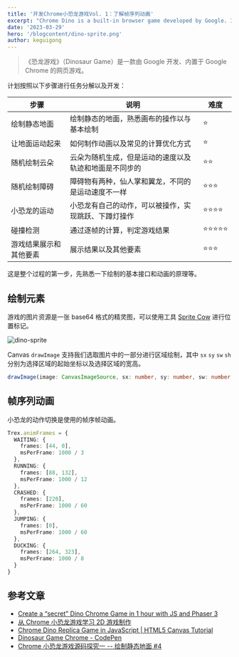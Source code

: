 ```yaml
---
title: '开发Chrome小恐龙游戏Vol. 1：了解帧序列动画'
excerpt: "Chrome Dino is a built-in browser game developed by Google. It's small and great for learning Canvas and game development."
date: '2023-03-29'
hero: '/blogcontent/dino-sprite.png'
author: keguigong
---
```


> 《恐龙游戏》（Dinosaur Game）是一款由 Google 开发、内置于 Google Chrome 的网页游戏。

计划按照以下步骤进行任务分解以及开发：

| 步骤                   | 说明                                                   | 难度            |
| ---------------------- | ------------------------------------------------------ | --------------- |
| 绘制静态地面           | 绘制静态的地面，熟悉画布的操作以与基本绘制             | ⭐️             |
| 让地面运动起来         | 如何制作动画以及常见的计算优化方式                     | ⭐️             |
| 随机绘制云朵           | 云朵为随机生成，但是运动的速度以及轨迹和地面是不同步的 | ⭐️⭐️          |
| 随机绘制障碍           | 障碍物有两种，仙人掌和翼龙，不同的是运动速度不一样     | ⭐️⭐️⭐️       |
| 小恐龙的运动           | 小恐龙有自己的动作，可以被操作，实现跳跃、下蹲灯操作   | ⭐️⭐️⭐️⭐️    |
| 碰撞检测               | 通过逐帧的计算，判定游戏结果                           | ⭐️⭐️⭐️⭐️⭐️ |
| 游戏结果展示和其他要素 | 展示结果以及其他要素                                   | ⭐️⭐️⭐️       |

这是整个过程的第一步，先熟悉一下绘制的基本接口和动画的原理等。

## 绘制元素

游戏的图片资源是一张 base64 格式的精灵图，可以使用工具 [Sprite Cow](http://www.spritecow.com/) 进行位置标记。

![dino-sprite](/blogcontent/dino-sprite.png)

Canvas `drawImage` 支持我们选取图片中的一部分进行区域绘制，其中 `sx` `sy` `sw` `sh` 分别为选择区域的起始坐标以及选择区域的宽高。

```ts
drawImage(image: CanvasImageSource, sx: number, sy: number, sw: number, sh: number, dx: number, dy: number, dw: number, dh: number): void
```

## 帧序列动画

小恐龙的动作切换是使用的帧序帧动画。

```ts
Trex.animFrames = {
  WAITING: {
    frames: [44, 0],
    msPerFrame: 1000 / 3
  },
  RUNNING: {
    frames: [88, 132],
    msPerFrame: 1000 / 12
  },
  CRASHED: {
    frames: [220],
    msPerFrame: 1000 / 60
  },
  JUMPING: {
    frames: [0],
    msPerFrame: 1000 / 60
  },
  DUCKING: {
    frames: [264, 323],
    msPerFrame: 1000 / 8
  }
}
```

## 参考文章

- [Create a “secret” Dino Chrome Game in 1 hour with JS and Phaser 3](https://codeburst.io/create-a-secret-dino-chrome-game-in-1-hour-with-js-and-phaser-3-2caebb1abe2a)
- [从 Chrome 小恐龙游戏学习 2D 游戏制作](https://cloud.tencent.com/developer/article/1735228)
- [Chrome Dino Replica Game in JavaScript | HTML5 Canvas Tutorial](https://morioh.com/p/683df3b011b7)
- [Dinosaur Game Chrome - CodePen](https://codepen.io/MysticReborn/pen/rygqao)
- [Chrome 小恐龙游戏源码探究一 -- 绘制静态地面 #4](https://github.com/liuyib/blog/issues/4)
